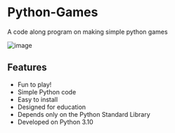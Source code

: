 # Python-Games
A code along program on making simple python games


![image](https://user-images.githubusercontent.com/105078661/218590932-f55750f8-0684-4bca-bfe7-8988b6061cef.png)


## Features
- Fun to play!
- Simple Python code
- Easy to install
- Designed for education
- Depends only on the Python Standard Library
- Developed on Python 3.10

